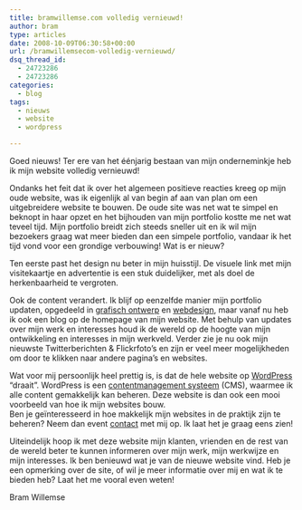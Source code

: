 ```yaml
---
title: bramwillemse.com volledig vernieuwd!
author: bram
type: articles
date: 2008-10-09T06:30:58+00:00
url: /bramwillemsecom-volledig-vernieuwd/
dsq_thread_id:
  - 24723286
  - 24723286
categories:
  - blog
tags:
  - nieuws
  - website
  - wordpress

---
```

Goed nieuws! Ter ere van het éénjarig bestaan van mijn onderneminkje heb ik mijn website volledig vernieuwd!

Ondanks het feit dat ik over het algemeen positieve reacties kreeg op mijn oude website, was ik eigenlijk al van begin af aan van plan om een uitgebreidere website te bouwen. De oude site was net wat te simpel en beknopt in haar opzet en het bijhouden van mijn portfolio kostte me net wat teveel tijd. Mijn portfolio breidt zich steeds sneller uit en ik wil mijn bezoekers graag wat meer bieden dan een simpele portfolio, vandaar ik het tijd vond voor een grondige verbouwing! Wat is er nieuw?

<!--more-->Ten eerste past het design nu beter in mijn huisstijl. De visuele link met mijn visitekaartje en advertentie is een stuk duidelijker, met als doel de herkenbaarheid te vergroten.

Ook de content verandert. Ik blijf op eenzelfde manier mijn portfolio updaten, opgedeeld in [grafisch ontwerp][1] en [webdesign][2], maar vanaf nu heb ik ook een blog op de homepage van mijn website. Met behulp van updates over mijn werk en interesses houd ik de wereld op de hoogte van mijn ontwikkeling en interesses in mijn werkveld. Verder zie je nu ook mijn nieuwste Twitterberichten & Flickrfoto&#8217;s en zijn er veel meer mogelijkheden om door te klikken naar andere pagina&#8217;s en websites.

Wat voor mij persoonlijk heel prettig is, is dat de hele website op <a href="http://www.wordpress.org" target="_blank">WordPress</a> &#8220;draait&#8221;. WordPress is een <a href="http://nl.wikipedia.org/wiki/Contentmanagementsysteem" target="_blank">contentmanagement systeem</a> (CMS), waarmee ik alle content gemakkelijk kan beheren. Deze website is dan ook een mooi voorbeeld van hoe ik mijn websites bouw.   
Ben je geïnteresseerd in hoe makkelijk mijn websites in de praktijk zijn te beheren? Neem dan event [contact][3] met mij op. Ik laat het je graag eens zien!

Uiteindelijk hoop ik met deze website mijn klanten, vrienden en de rest van de wereld beter te kunnen informeren over mijn werk, mijn werkwijze en mijn interesses. Ik ben benieuwd wat je van de nieuwe website vind. Heb je een opmerking over de site, of wil je meer informatie over mij en wat ik te bieden heb? Laat het me vooral even weten!

Bram Willemse

 [1]: http://bramwillemse.com/category/grafischontwerp
 [2]: http://bramwillemse.com/category/webdesign
 [3]: http://bramwillemse.com/wordpress/contact/